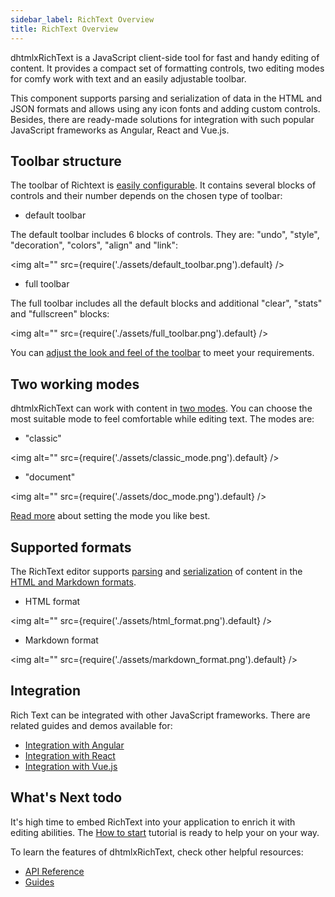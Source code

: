 ```yaml
---
sidebar_label: RichText Overview
title: RichText Overview
---
```



dhtmlxRichText is a JavaScript client-side tool for fast and handy editing of content. It provides a compact set of formatting controls, two editing modes for comfy work with text and an easily adjustable toolbar.

This component supports parsing and serialization of data in the HTML and JSON formats and allows using any icon fonts and adding custom controls. Besides, there are ready-made solutions for integration with
such popular JavaScript frameworks as Angular, React and Vue.js.

Toolbar structure
--------------------

The toolbar of Richtext is [easily configurable](guides/configuration.md#toolbar). It contains several blocks of controls and their number depends on the chosen type of toolbar:

- default toolbar

The default toolbar includes 6 blocks of controls. They are: "undo", "style", "decoration", "colors", "align" and "link":

<!-- ![Default toolbar](default_toolbar.png) -->
 <img alt="" src={require('./assets/default_toolbar.png').default} />

- full toolbar

The full toolbar includes all the default blocks and additional "clear", "stats" and "fullscreen" blocks:

<!-- ![Full toolbar](full_toolbar.png) -->
 <img alt="" src={require('./assets/full_toolbar.png').default} />

You can [adjust the look and feel of the toolbar](guides/customization.md) to meet your requirements.


Two working modes 
---------------------

dhtmlxRichText can work with content in [two modes](guides/configuration.md). You can choose the most suitable mode to feel comfortable while editing text. The modes are:

- "classic"

<!-- ![Classic mode](classic_mode.png) -->
 <img alt="" src={require('./assets/classic_mode.png').default} />

- "document"

<!-- ![Document mode](doc_mode.png) -->
 <img alt="" src={require('./assets/doc_mode.png').default} />

[Read more](guides/configuration#modesofediting) about setting the mode you like best.

Supported formats
----------------

The RichText editor supports [parsing](guides/loading_data.md/#adding-content-into-editor) and [serialization](guides/working_with_richtext.md#getting-content-from-editor) of content in the 
[HTML and Markdown formats](guides/loading_data.md#format-of-content).

- HTML format

<!-- ![HTML format](html_format.png) -->
 <img alt="" src={require('./assets/html_format.png').default} />

- Markdown format

<!-- ![Markdown format](markdown_format.png) -->
 <img alt="" src={require('./assets/markdown_format.png').default} />

Integration
-------------

Rich Text can be integrated with other JavaScript frameworks. There are related guides and demos available for:

- [Integration with Angular](guides/angular_integration.md)
- [Integration with React](guides/react_integration.md)
- [Integration with Vue.js](guides/vuejs_integration.md)


What's Next todo
-----------
It's high time to embed RichText into your application to enrich it with editing abilities. The [How to start](../docs/how_to_start.md) tutorial is ready to help your on your way.

To learn the features of dhtmlxRichText, check other helpful resources:

- [API Reference](../docs/api/overview.md)
- [Guides](../docs/guides.md)
